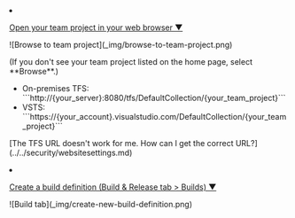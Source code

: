 <li><p><a data-toggle="collapse" href="#expando-begin-create-build-definition-open-team-project">Open your team project in your web browser &#x25BC;</a></p>
<div class="collapse" id="expando-begin-create-build-definition-open-team-project">
![Browse to team project](_img/browse-to-team-project.png)

<p>(If you don't see your team project listed on the home page, select **Browse**.)</p>
<ul>
<li>On-premises TFS: ```http://{your_server}:8080/tfs/DefaultCollection/{your_team_project}``` </li>
<li>VSTS: ```https://{your_account}.visualstudio.com/DefaultCollection/{your_team_project}```</li>
</ul>
<p>[The TFS URL doesn't work for me. How can I get the correct URL?](../../security/websitesettings.md)</p>
</div>
</li>

<li><p><a data-toggle="collapse" href="#expando-begin-create-build-definition-create">Create a build definition (Build & Release tab > Builds) &#x25BC;</a></p>
<div class="collapse" id="expando-begin-create-build-definition-create">
![Build tab](_img/create-new-build-definition.png)
<p></p>
</div>
</li>
